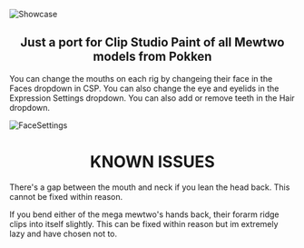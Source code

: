 ![Showcase](https://user-images.githubusercontent.com/47396668/222947823-c9520f0d-5904-4444-821e-80cb1e58b775.png)

<h2 align="center">
Just a port for Clip Studio Paint of all Mewtwo models from Pokken
</h2>

You can change the mouths on each rig by changeing their face in the Faces dropdown in CSP. You can also change the eye and eyelids in the Expression Settings dropdown. You can also add or remove teeth in the Hair dropdown.

![FaceSettings](https://user-images.githubusercontent.com/47396668/224461617-09811206-89d2-4a04-9875-a8c2ccbf77cd.png)

<h1 align="center">
KNOWN ISSUES
</h1>

There's a gap between the mouth and neck if you lean the head back. This cannot be fixed within reason.

If you bend either of the mega mewtwo's hands back, their forarm ridge clips into itself slightly. This can be fixed within reason but im extremely lazy and have chosen not to.
